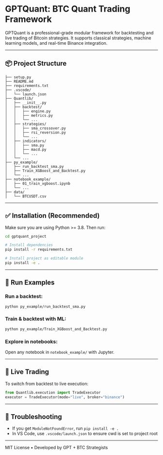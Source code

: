 # GPTQuant: BTC Quant Trading Framework

GPTQuant is a professional-grade modular framework for backtesting and live trading of Bitcoin strategies. It supports classical strategies, machine learning models, and real-time Binance integration.

---

## 📦 Project Structure

```
├── setup.py
├── README.md
├── requirements.txt
├── .vscode/
│   └── launch.json
├── Quantlib/
│   ├── __init__.py
│   ├── backtest/
│   │   ├── engine.py
│   │   ├── metrics.py
│   │   └── ...
│   ├── strategies/
│   │   ├── sma_crossover.py
│   │   ├── rsi_reversion.py
│   │   └── ...
│   ├── indicators/
│   │   ├── sma.py
│   │   ├── macd.py
│   │   └── ...
│   └── ...
├── py_example/
│   ├── run_backtest_sma.py
│   ├── Train_XGBoost_and_Backtest.py
│   └── ...
├── notebook_example/
│   ├── 01_train_xgboost.ipynb
│   └── ...
├── data/
│   └── BTCUSDT.csv

```

---

## ✅ Installation (Recommended)

Make sure you are using Python >= 3.8. Then run:

```bash
cd gptquant_project

# Install dependencies
pip install -r requirements.txt

# Install project as editable module
pip install -e .
```

---

## 🧪 Run Examples

### Run a backtest:
```bash
python py_example/run_backtest_sma.py
```

### Train & backtest with ML:
```bash
python py_example/Train_XGBoost_and_Backtest.py
```

### Explore in notebooks:
Open any notebook in `notebook_example/` with Jupyter.

---

## 📡 Live Trading

To switch from backtest to live execution:

```python
from Quantlib.execution import TradeExecutor
executor = TradeExecutor(mode="live", broker="binance")
```

---

## 🧠 Troubleshooting

- If you get `ModuleNotFoundError`, run `pip install -e .`
- In VS Code, use `.vscode/launch.json` to ensure cwd is set to project root

---

MIT License • Developed by GPT + BTC Strategists